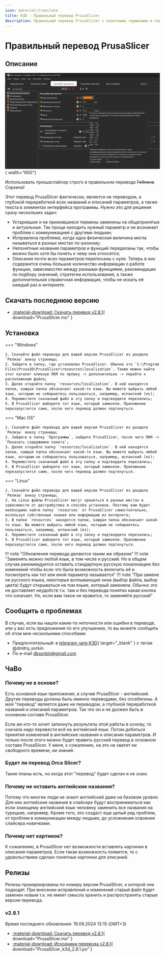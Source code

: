 ```yaml
---
icon: material/translate
title: K3D - Правильный перевод PrusaSlicer
description: Правильный перевод PrusaSlicer с понятными терминами и подробными описаниями параметров
---
```


# Правильный перевод PrusaSlicer

## Описание

![PrusaSlicer](./pics/ps_translation_index.png){ width="600"}

Использовать прюшаслайсер строго в правильном переводе ~~Гоблина~~ Соркина!

Этот перевод PrusaSlicer фактически, является не переводом, а глубокой переработкой всех названий и описаний параметров, а также текста в элементах интерфейса программы. Нужно это для решения сразу нескольких задач:

- Устаревшие и не прижившиеся термины заменены на общепринятые и актуальные. Так проще находить нужный параметр и не возникает проблем с коммуникацией с другими людьми;
- Исправлена проблема, когда одна физическая величина могла называться в разных местах по-разному;
- Непонятные названия параметров и функций переделаны так, чтобы можно было хотя бы понять к чему они относятся;
- Описания почти всех параметров переписаны с нуля. Теперь в них содержится очень большое количество информации о работе функции, зависимостях между разными функциями, рекомендации по подбору значений, стратегии использования, а также дополнительная справочная информация, чтобы не искать её каждый раз в интернете.

## Скачать последнюю версию

- [:material-download: Скачать перевод v2.8.1](./translations/2.8.1.mo){ download="PrusaSlicer.mo" }

## Установка

=== "Windows"

    1. Скачайте файл перевода для вашей версии PrusaSlicer из раздела `Релизы` внизу страницы;
    2. Зайдите в папку, где установлен PrusaSlicer. Обычно это `C:\Program Files\Prusa3D\PrusaSlicer\resources\localization`. Также можно найти этот каталог кликнув ПКМ по ярлыку -> дополнительно -> перейти к расположению файла;
    3. Далее откройте папку `resources/localization`. В ней находятся папки, каждая папка обозначает какой-то язык. Вы можете выбрать любой язык, которым не собираетесь пользоваться, например, испанский (es);
    4. Переместите скачанный файл в эту папку и подтвердите перезапись;
    5. В PrusaSlicer выберите тот язык, который заменяли. Приложение перезапустится само, после чего перевод должен подтянуться.

=== "Mac OS"

    1. Скачайте файл перевода для вашей версии PrusaSlicer из раздела `Релизы` внизу страницы;
    2. Зайдите в папку `Программы`, найдите PrusaSlicer, после чего ПКМ -> `Показать содержимое пакета`;
    3. Далее откройте папку `resources/localization`. В ней находятся папки, каждая папка обозначает какой-то язык. Вы можете выбрать любой язык, которым не собираетесь пользоваться, например, испанский (es);
    4. Переместите скачанный файл в эту папку и подтвердите перезапись;
    5. В PrusaSlicer выберите тот язык, который заменяли. Приложение перезапустится само, после чего перевод должен подтянуться.

=== "Linux"

    1. Скачайте файл перевода для вашей версии PrusaSlicer из раздела `Релизы` внизу страницы;
    2. На Linux файлы PrusaSlicer могут храниться в разных местах в зависимости от дистрибутива и способа установки. Поэтому вам будет необходимо найти папку `resourses` от PrusaSlicer самостоятельно, используя собственные знания или информацию из интернета;
    3. В папке `resources` находятся папки, каждая папка обозначает какой-то язык. Вы можете выбрать любой язык, которым не собираетесь пользоваться, например, испанский (es);
    4. Переместите скачанный файл в эту папку и подтвердите перезапись;
    5. В PrusaSlicer выберите тот язык, который заменяли. Приложение перезапустится само, после чего перевод должен подтянуться.

!!! note "Обновления перевода делаются таким же образом"
!!! note "Заменять можно любой язык, в том числе и русский. Но в общем случае рекомендуется оставить стандартную русскую локализацию без изменений чтобы если что была возможность включить её и посмотреть как тот или иной параметр называется"
!!! note "При замене не русского языка, некоторые всплывающие окна (выбор файла, выбор цвета) будут открываться на том языке, который заменяли. Обычно это не доставляет неудобств т.к. там и без перевода понятно какая кнопка что означает. Но, если вам такое не нравится, то заменяйте русский"

## Сообщить о проблемах

В случае, если вы нашли какие-то неточности или ошибки в переводе, или у вас есть предложения по его улучшению, то вы можете сообщить об этом мне несколькими способами:

- Предпочтительный: в [telegram чате K3D](https://t.me/dsorkin){ target="_blank" } с тегом @dmitry_sorkin
- По e-mail dbsorkin@gmail.com

## ЧаВо

### Почему не в основе?

Есть основной язык приложения, в случае PrusaSlicer - английский. Другие переводы должны быть именно переводами, без отсебятины. А мой "перевод" является даже не переводом, а глубокой переработкой названий и описаний параметров. Так что он и не должен быть в основном составе PrusaSlicer.

Если же кто-то хочет запихнуть результаты этой работы в основу, то сначала надо перевести всё на английский язык. Потом добиться принятия изменений в английские названия и описания параметров. И только после этого можно будет править русский перевод в основном составе PrusaSlicer. У меня, к сожалению, на это не хватит ни свободного времени, ни знаний.

### Будет ли перевод Orca Slicer?

Такие планы есть, но когда этот "перевод" будет сделан я не знаю.

### Почему не оставить английские названия?

Потому что многие люди не знают английский даже на базовом уровне. Для них английские названия в слайсере будут восприниматься как если знающему английский язык человеку заменить все названия на турецкие, например. Кроме того, это создаст еще целый ряд проблем, от проблем в коммуникации между людьми, до усложнения освоения слайсера новичками.

### Почему нет картинок?

К сожалению, в PrusaSlicer нет возможности вставлять картинки в описания параметров. Если такая возможность появится, то с удовольствием сделаю понятные картинки для описаний.

## Релизы

Релизы промаркированы по номеру версии PrusaSlicer, к которой они подходят. При внесении исправлений и изменений старый файл будет заменен новым т.к. не имеет смысла хранить и распространять старые версии перевода.

### v2.8.1

Время последнего обновления: 19.09.2024 13:15 (GMT+3)

- [:material-download: Скачать перевод v2.8.1](./translations/2.8.1.mo){ download="PrusaSlicer.mo" }
- [:material-download: Исходники перевода v2.8.1](./translations/2.8.1.po){ download="PrusaSlicer_k3d_2.8.1.po" }